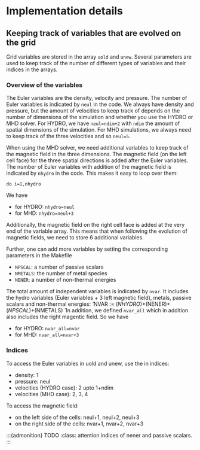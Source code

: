 # Implementation details

## Keeping track of variables that are evolved on the grid

Grid variables are stored in the array `uold` and `unew`.
Several parameters are used to keep track of the number of different types of variables and their indices in the arrays.

### Overview of the variables

The Euler variables are the density, velocity and pressure.
The number of Euler variables is indicated by `neul` in the code.
We always have density and pressure, but the amount of velocities to keep track of depends on the number of dimensions of the simulation
and whether you use the HYDRO or MHD solver.
For HYDRO, we have `neul=ndim+2` with `ndim` the amount of spatial dimensions of the simulation.
For MHD simulations, we always need to keep track of the three velocities and so `neul=5`.

When using the MHD solver, we need additional variables to keep track of the magnetic field in the three dimensions.
The magnetic field (on the left cell face) for the three spatial directions is added after the Euler variables.
The number of Euler variables with addition of the magnetic field is indicated by `nhydro` in the code.
This makes it easy to loop over them:
```
do i=1,nhydro
```
We have
- for HYDRO: `nhydro=neul`
- for MHD: `nhydro=neul+3`

Additionally, the magnetic field on the right cell face is added at the very end of the variable array.
This means that when following the evolution of magnetic fields, we need to store 6 additional variables.

Further, one can add more variables by setting the corresponding parameters in the Makefile
- `NPSCAL`: a number of passive scalars
- `NMETALS`: the number of metal species
- `NENER`: a number of non-thermal energies

The total amount of independent variables is indicated by `nvar`. It includes the hydro variables (Euler variables + 3 left magnetic field), metals, passive scalars and non-thermal energies:
`̀`̀
NVAR := $(NHYDRO)+$(NENER)+$(NPSCAL)+$(NMETALS)
`̀`̀
In addition, we defined `nvar_all` which in addition also includes the right magentic field.
So we have
- for HYDRO: `nvar_all=nvar`
- for MHD: `nvar_all=nvar+3`

### Indices
To access the Euler variables in uold and unew, use the in indices:
- density: 1
- pressure: neul
- velocities (HYDRO case): 2 upto 1+ndim
- velocities (MHD case): 2, 3, 4

To access the magnetic field:
- on the left side of the cells: neul+1, neul+2, neul+3
- on the right side of the cells: nvar+1, nvar+2, nvar+3


:::{admonition} TODO
:class: attention
indices of nener and passive scalars.
:::
